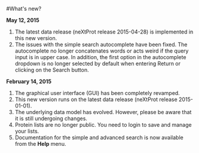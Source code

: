 #What's new?

**May 12, 2015**

1. The latest data release (neXtProt release 2015-04-28) is implemented in this new version.
2. The issues with the simple search autocomplete have been fixed. The autocomplete no longer concatenates words or acts weird if the query input is in upper case. In addition, the first option in the autocomplete dropdown is no longer selected by default when entering Return or clicking on the Search button.

**February 14, 2015**

1. The graphical user interface (GUI) has been completely revamped.
2. This new version runs on the latest data release (neXtProt release 2015-01-01).
3. The underlying data model has evolved. However, please be aware that it is still undergoing changes.
4. Protein lists are no longer public. You need to login to save and manage your lists. 
5. Documentation for the simple and advanced search is now available from the **Help** menu.
